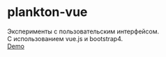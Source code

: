 # plankton-vue
Эксперименты с пользовательским интерфейсом.  
С использованием vue.js и bootstrap4.  
[Demo](https://vladis84.github.io/plankton-vue/index.html)
